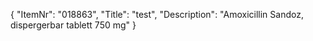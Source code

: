 {
  "ItemNr": "018863",
  "Title": "test",
  "Description": "Amoxicillin Sandoz, dispergerbar tablett 750 mg"
}
